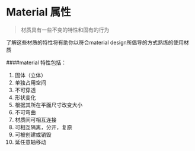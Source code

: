 # Material 属性

> 材质具有一些不变的特性和固有的行为

了解这些材质的特性将有助你以符合material design所倡导的方式熟练的使用材质

####material 特性包括：
1. 固体（立体）
2. 单独占用空间
3. 不可穿透
4. 形状变化
5. 根据其所在平面尺寸改变大小
6. 不可弯曲
7. 材质间可相互连接
8. 可相互隔离，分开，复原
9. 可被创建或销毁
10. 延任意轴移动
